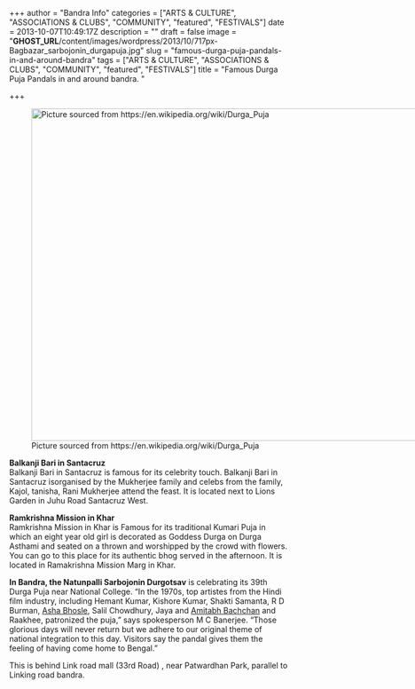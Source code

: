 +++
author = "Bandra Info"
categories = ["ARTS &amp; CULTURE", "ASSOCIATIONS &amp; CLUBS", "COMMUNITY", "featured", "FESTIVALS"]
date = 2013-10-07T10:49:17Z
description = ""
draft = false
image = "__GHOST_URL__/content/images/wordpress/2013/10/717px-Bagbazar_sarbojonin_durgapuja.jpg"
slug = "famous-durga-puja-pandals-in-and-around-bandra"
tags = ["ARTS &amp; CULTURE", "ASSOCIATIONS &amp; CLUBS", "COMMUNITY", "featured", "FESTIVALS"]
title = "Famous Durga Puja Pandals in and around bandra. "

+++


<p><figure id="attachment_4340" aria-describedby="caption-attachment-4340" style="width: 717px" class="wp-caption aligncenter"><img loading="lazy" class="size-full wp-image-4340" alt="Picture sourced from https://en.wikipedia.org/wiki/Durga_Puja" src="https://i2.wp.com/bandra.info/wp-content/uploads/2013/10/717px-Bagbazar_sarbojonin_durgapuja.jpg?resize=717%2C599&#038;ssl=1" width="717" height="599" srcset="https://i2.wp.com/bandra.info/wp-content/uploads/2013/10/717px-Bagbazar_sarbojonin_durgapuja.jpg?w=717&amp;ssl=1 717w, https://i2.wp.com/bandra.info/wp-content/uploads/2013/10/717px-Bagbazar_sarbojonin_durgapuja.jpg?resize=300%2C250&amp;ssl=1 300w" sizes="(max-width: 717px) 100vw, 717px" data-recalc-dims="1" /><figcaption id="caption-attachment-4340" class="wp-caption-text">Picture sourced from https://en.wikipedia.org/wiki/Durga_Puja</figcaption></figure></p>
<p><strong>Balkanji Bari in Santacruz</strong><br />
Balkanji Bari in Santacruz is famous for its celebrity touch. Balkanji Bari in Santacruz isorganised by the Mukherjee family and celebs from the family, Kajol, tanisha, Rani Mukherjee attend the feast. It is located next to Lions Garden in Juhu Road Santacruz West.</p>
<p><strong>Ramkrishna Mission in Khar</strong><br />
Ramkrishna Mission in Khar is Famous for its traditional Kumari Puja in which an eight year old girl is decorated as Goddess Durga on Durga Asthami and seated on a thrown and worshipped by the crowd with flowers. You can go to this place for its authentic bhog served in the afternoon. It is located in Ramakrishna Mission Marg in Khar.</p>
<p><strong>In Bandra, the Natunpalli Sarbojonin Durgotsav</strong> is celebrating its 39th Durga Puja near National College. &#8220;In the 1970s, top artistes from the Hindi film industry, including Hemant Kumar, Kishore Kumar, Shakti Samanta, R D Burman, <a href="https://timesofindia.indiatimes.com/topic/Asha-Bhosle">Asha Bhosle</a>, Salil Chowdhury, Jaya and <a href="https://timesofindia.indiatimes.com/topic/Amitabh-Bachchan">Amitabh Bachchan</a> and Raakhee, patronized the puja,&#8221; says spokesperson M C Banerjee. &#8220;Those glorious days will never return but we adhere to our original theme of national integration to this day. Visitors say the pandal gives them the feeling of having come home to Bengal.&#8221;</p>
<p>This is behind Link road mall (33rd Road) , near Patwardhan Park, parallel to Linking road bandra.</p>



